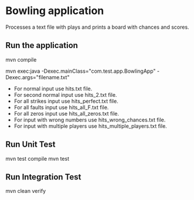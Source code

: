 # Bowling application
Processes a text file with plays and prints a board with chances and scores.

## Run the application

mvn compile

mvn exec:java -Dexec.mainClass="com.test.app.BowlingApp"  -Dexec.args="filename.txt"

* For normal input use hits.txt file.
* For second normal input use hits_2.txt file.
* For all strikes input use hits_perfect.txt file.
* For all faults input use hits_all_F.txt file.
* For all zeros input use hits_all_zeros.txt file.
* For input with wrong numbers use hits_wrong_chances.txt file. 
* For input with multiple players use hits_multiple_players.txt file. 

## Run Unit Test
mvn test compile
mvn test

## Run Integration Test
mvn clean verify
